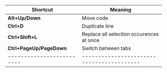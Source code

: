 | Shortcut                | Meaning                                 |
|-------------------------|-----------------------------------------|
|**Alt+Up/Down**          |Move code                                |
|**Ctrl+D**               |Duplicate line                           |
|**Ctrl+Shift+L**         |Replace all selection occurences at once |
|**Ctrl+PageUp/PageDown** |Switch between tabs                      |
|-------------------------|-----------------------------------------|